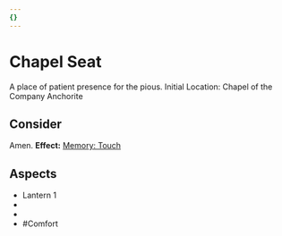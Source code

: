 ```yaml
---
{}
---
```

# Chapel Seat
A place of patient presence for the pious.
Initial Location: Chapel of the Company Anchorite
## Consider
Amen.
**Effect:** [Memory: Touch](https://uadaf.theevilroot.xyz/rowenarium/elements/mem.touch)
## Aspects
- Lantern 1
- 
- 
- #Comfort